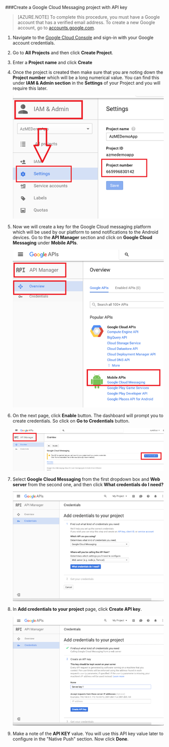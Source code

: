 
###Create a Google Cloud Messaging project with API key

>[AZURE.NOTE] To complete this procedure, you must have a Google account that has a verified email address. To create a new Google account, go to <a href="http://go.microsoft.com/fwlink/p/?LinkId=268302" target="_blank">accounts.google.com</a>.

1. Navigate to the [Google Cloud Console](https://console.developers.google.com/project) and sign-in with your Google account credentials.

2. Go to **All Projects** and then click **Create Project**.

3. Enter a **Project name** and click **Create**

4. Once the project is created then make sure that you are noting down the **Project number** which will be a long numerical value. You can find this under **IAM & Admin section** in the **Settings** of your Project and you will require this later. 
 
	![](./media/mobile-engagement-enable-google-cloud-messaging/project-number.png)

5. Now we will create a key for the Google Cloud messaging platform which will be used by our platform to send notifications to the Android devices. Go to the **API Manager** section and click on **Google Cloud Messaging** under **Mobile APIs**. 

	![](./media/mobile-engagement-enable-google-cloud-messaging/gcm.png)

6. On the next page, click **Enable** button. The dashboard will prompt you to create credentials. So click on **Go to Credentials** button. 

	![](./media/mobile-engagement-enable-google-cloud-messaging/enable-GCM.png)

6. Select **Google Cloud Messaging** from the first dropdown box and **Web server** from the second one, and then click **What credentials do I need?**

   	![](./media/mobile-engagement-enable-google-cloud-messaging/create-server-key.png)

7. In **Add credentials to your project** page, click **Create API key**.

   	![](./media/mobile-engagement-enable-google-cloud-messaging/create-server-key5.png)

8. Make a note of the **API KEY** value. You will use this API key value later to configure in the "Native Push" section. Now click **Done**.
